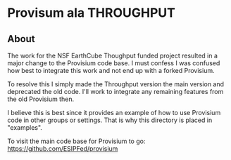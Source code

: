# Provisum ala THROUGHPUT

## About

The work for the NSF EarthCube Thoughput funded project
resulted in a major change to the Provisium code base.  I must
confess I was confused how best to integrate this work and not end
up with a forked Provisium. 

To resolve this I simply made the Throughput version the main version 
and deprecated the old code.   I'll work to integrate any remaining
features from the old Provisium then.   

I believe this is best since it provides an example of how to use
Provisium code in other groups or settings.   That is why this 
directory is placed in "examples".

To visit the main code base for Provisium to go:
https://github.com/ESIPFed/provisium


